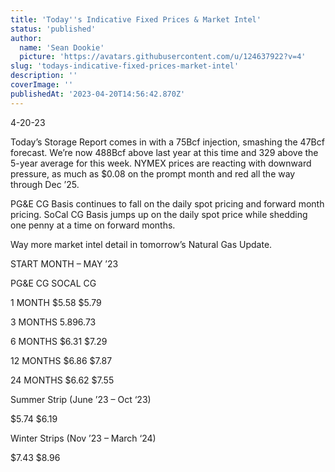 ```yaml
---
title: 'Today''s Indicative Fixed Prices & Market Intel'
status: 'published'
author:
  name: 'Sean Dookie'
  picture: 'https://avatars.githubusercontent.com/u/124637922?v=4'
slug: 'todays-indicative-fixed-prices-market-intel'
description: ''
coverImage: ''
publishedAt: '2023-04-20T14:56:42.870Z'
---
```


4-20-23

Today’s Storage Report comes in with a 75Bcf injection, smashing the 47Bcf forecast. We’re now 488Bcf above last year at this time and 329 above the 5-year average for this week. NYMEX prices are reacting with downward pressure, as much as $0.08 on the prompt month and red all the way through Dec ’25.

PG&E CG Basis continues to fall on the daily spot pricing and forward month pricing. SoCal CG Basis jumps up on the daily spot price while shedding one penny at a time on forward months.

Way more market intel detail in tomorrow’s Natural Gas Update.

START MONTH – MAY ’23

PG&E CG SOCAL CG

1 MONTH $5.58 $5.79

3 MONTHS $5.89 $6.73

6 MONTHS $6.31 $7.29

12 MONTHS $6.86 $7.87

24 MONTHS $6.62 $7.55

Summer Strip (June ’23 – Oct ‘23)

$5.74 $6.19

Winter Strips (Nov ’23 – March ‘24)

$7.43 $8.96

